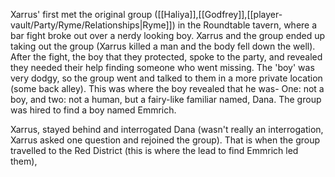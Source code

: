 Xarrus' first met the original group ([[Haliya]],[[Godfrey]],[[player-vault/Party/Ryme/Relationships|Ryme]]) in the Roundtable tavern, where a bar fight broke out over a nerdy looking boy. Xarrus and the group ended up taking out the group (Xarrus killed a man and the body fell down the well). After the fight, the boy that they protected, spoke to the party, and revealed they needed their help finding someone who went missing. The 'boy' was very dodgy, so the group went and talked to them in a more private location (some back alley). This was where the boy revealed that he was- One: not a boy, and two: not a human, but a fairy-like familiar named, Dana. The group was hired to find a boy named Emmrich.

Xarrus, stayed behind and interrogated Dana (wasn't really an interrogation, Xarrus asked one question and rejoined the group). That is when the group travelled to the Red District (this is where the lead to find Emmrich led them),

